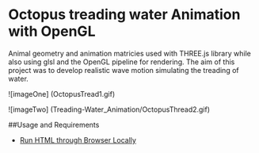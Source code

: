 # Octopus treading water Animation with OpenGL

Animal geometry and animation matricies used with THREE.js library while also using glsl and the OpenGL pipeline for rendering. The aim of this project was to develop realistic wave motion simulating the treading of water.

![imageOne] (OctopusTread1.gif)


![imageTwo] (Treading-Water_Animation/OctopusThread2.gif)

##Usage and Requirements
* [Run HTML through Browser Locally](https://threejs.org/docs/#Manual/Introduction/How_to_run_things_locally)


